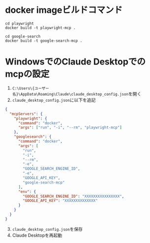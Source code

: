 # docker imageビルドコマンド
```
cd playwright
docker build -t playwright-mcp .
```

```
cd google-search
docker build -t google-search-mcp .
```

# WindowsでのClaude Desktopでのmcpの設定
1. `C:\Users\{ユーザー名}\AppData\Roaming\Claude\claude_desktop_config.json`を開く
2. `claude_desktop_config.json`に以下を追記
```json
{
  "mcpServers": {
    "playwright": {
      "command": "docker",
      "args": ["run", "-i", "--rm", "playwright-mcp"]
    },
    "googlesearch": {
      "command": "docker",
      "args": [
        "run",
        "-i",
        "--rm",
        "-e",
        "GOOGLE_SEARCH_ENGINE_ID",
        "-e",
        "GOOGLE_API_KEY",
        "google-search-mcp"
      ],
      "env": {
        "GOOGLE_SEARCH_ENGINE_ID": "XXXXXXXXXXXXXXXX",
        "GOOGLE_API_KEY": "XXXXXXXXXXXXXX"
      }
    }
  }
}
```
3. `claude_desktop_config.json`を保存
4. Claude Desktopを再起動
